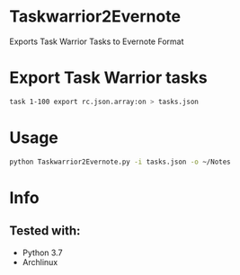 # Taskwarrior2Evernote
Exports Task Warrior Tasks to Evernote Format

# Export Task Warrior tasks
```bash
task 1-100 export rc.json.array:on > tasks.json
```
# Usage
```bash
python Taskwarrior2Evernote.py -i tasks.json -o ~/Notes
```

# Info
## Tested with:
 - Python 3.7
 - Archlinux
